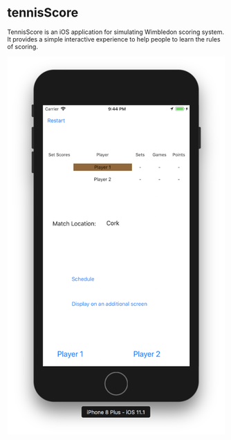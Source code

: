 # tennisScore

TennisScore is an iOS application for simulating Wimbledon scoring system. It provides a simple interactive experience to help people to learn the rules of scoring.

![Tennis Scoring](https://github.com/QiuyangNie/TennisScore/blob/master/img/tennisScore.png)

